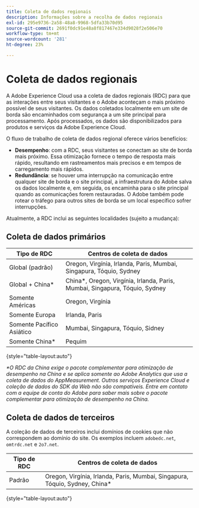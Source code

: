 ```yaml
---
title: Coleta de dados regionais
description: Informações sobre a recolha de dados regionais
exl-id: 295e9736-2a58-48a8-9968-5dfa33b70d95
source-git-commit: 2691f0dc91e48a8f817467e334d9028f2e506e70
workflow-type: tm+mt
source-wordcount: '281'
ht-degree: 23%

---
```


# Coleta de dados regionais

A Adobe Experience Cloud usa a coleta de dados regionais (RDC) para que as interações entre seus visitantes e o Adobe aconteçam o mais próximo possível de seus visitantes. Os dados coletados localmente em um site de borda são encaminhados com segurança a um site principal para processamento. Após processados, os dados são disponibilizados para produtos e serviços da Adobe Experience Cloud.

O fluxo de trabalho de coleta de dados regional oferece vários benefícios:

* **Desempenho**: com a RDC, seus visitantes se conectam ao site de borda mais próximo. Essa otimização fornece o tempo de resposta mais rápido, resultando em rastreamentos mais precisos e em tempos de carregamento mais rápidos.
* **Redundância**: se houver uma interrupção na comunicação entre qualquer site de borda e o site principal, a infraestrutura do Adobe salva os dados localmente e, em seguida, os encaminha para o site principal quando as comunicações forem restauradas. O Adobe também pode rotear o tráfego para outros sites de borda se um local específico sofrer interrupções.

Atualmente, a RDC inclui as seguintes localidades (sujeito a mudança):

## Coleta de dados primários

| Tipo de RDC | Centros de coleta de dados |
| --- | --- |
| Global (padrão) | Oregon, Virgínia, Irlanda, Paris, Mumbai, Singapura, Tóquio, Sydney |
| Global + China* | China*, Oregon, Virgínia, Irlanda, Paris, Mumbai, Singapura, Tóquio, Sydney |
| Somente Américas | Oregon, Virgínia |
| Somente Europa | Irlanda, Paris |
| Somente Pacífico Asiático | Mumbai, Singapura, Tóquio, Sidney |
| Somente China* | Pequim |

{style="table-layout:auto"}

_*O RDC da China exige o pacote complementar para otimização de desempenho na China e se aplica somente ao Adobe Analytics que usa a coleta de dados do AppMeasurement. Outros serviços Experience Cloud e coleção de dados do SDK da Web não são compatíveis. Entre em contato com a equipe de conta do Adobe para saber mais sobre o pacote complementar para otimização de desempenho na China._

## Coleta de dados de terceiros

A coleção de dados de terceiros inclui domínios de cookies que não correspondem ao domínio do site. Os exemplos incluem `adobedc.net`, `omtrdc.net` e `2o7.net`.

| Tipo de RDC | Centros de coleta de dados |
| --- | --- |
| Padrão | Oregon, Virgínia, Irlanda, Paris, Mumbai, Singapura, Tóquio, Sydney, China* |

{style="table-layout:auto"}
